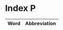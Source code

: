 # Index P

| Word                            | Abbreviation |
|:--------------------------------|-------------:|
